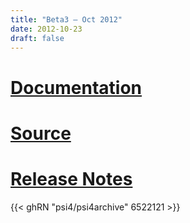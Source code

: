 ```yaml
---
title: "Beta3 — Oct 2012"
date: 2012-10-23
draft: false
---
```


# [Documentation](psi4manual/4.0b3/index.html)
# [Source](https://github.com/psi4/psi4archive/tree/4.0b3)
# [Release Notes](https://github.com/psi4/psi4archive/releases/tag/v4.0b3)

{{< ghRN "psi4/psi4archive" 6522121 >}}
